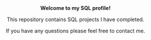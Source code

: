 <center><strong>Welcome to my SQL profile! </strong> <break>

This repository contains SQL projects I have completed.<break>

If you have any questions please feel free to contact me.</center>
